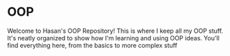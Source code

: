 # OOP
Welcome to Hasan's OOP Repository!  This is where I keep all my OOP stuff. It's neatly organized to show how I'm learning and using OOP ideas. You'll find everything here, from the basics to more complex stuff
